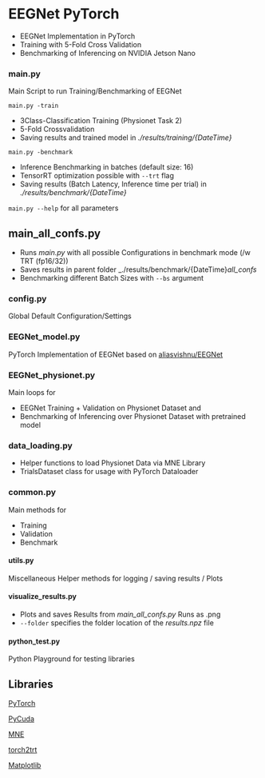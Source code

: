 # EEGNet PyTorch
* EEGNet Implementation in PyTorch
* Training with 5-Fold Cross Validation
* Benchmarking of Inferencing on NVIDIA Jetson Nano

### main.py
Main Script to run Training/Benchmarking of EEGNet

`main.py -train`
* 3Class-Classification Training (Physionet Task 2)
* 5-Fold Crossvalidation
* Saving results and trained model in _./results/training/{DateTime}_

`main.py -benchmark` 
* Inference Benchmarking in batches (default size: 16)
* TensorRT optimization possible with `--trt` flag 
* Saving results (Batch Latency, Inference time per trial) in _./results/benchmark/{DateTime}_

`main.py --help` for all parameters

## main_all_confs.py
* Runs _main.py_ with all possible Configurations in benchmark mode (/w TRT (fp16/32))
* Saves results in parent folder _./results/benchmark/{DateTime}_all_confs_
* Benchmarking different Batch Sizes with `--bs` argument

### config.py
Global Default Configuration/Settings

### EEGNet_model.py
PyTorch Implementation of EEGNet
based on [aliasvishnu/EEGNet](https://github.com/aliasvishnu/EEGNet)

### EEGNet_physionet.py
Main loops for 
* EEGNet Training + Validation on Physionet Dataset and
* Benchmarking of Inferencing over Physionet Dataset with pretrained model

### data_loading.py
* Helper functions to load Physionet Data via MNE Library
* TrialsDataset class for usage with PyTorch Dataloader

### common.py
Main methods for
* Training 
* Validation
* Benchmark

#### utils.py
Miscellaneous Helper methods for logging / saving results / Plots

#### visualize_results.py
* Plots and saves Results from _main_all_confs.py_ Runs as .png
* `--folder` specifies the folder location of the _results.npz_ file

#### python_test.py
Python Playground for testing libraries

## Libraries
[PyTorch](https://pytorch.org/)

[PyCuda](https://documen.tician.de/pycuda/)

[MNE](https://mne.tools/stable/index.html)

[torch2trt](https://github.com/NVIDIA-AI-IOT/torch2trt)

[Matplotlib](https://matplotlib.org/)